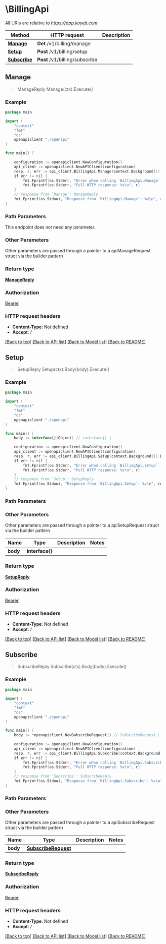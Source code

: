 # \BillingApi

All URIs are relative to *https://app.koyeb.com*

Method | HTTP request | Description
------------- | ------------- | -------------
[**Manage**](BillingApi.md#Manage) | **Get** /v1/billing/manage | 
[**Setup**](BillingApi.md#Setup) | **Post** /v1/billing/setup | 
[**Subscribe**](BillingApi.md#Subscribe) | **Post** /v1/billing/subscribe | 



## Manage

> ManageReply Manage(ctx).Execute()



### Example

```go
package main

import (
    "context"
    "fmt"
    "os"
    openapiclient "./openapi"
)

func main() {

    configuration := openapiclient.NewConfiguration()
    api_client := openapiclient.NewAPIClient(configuration)
    resp, r, err := api_client.BillingApi.Manage(context.Background()).Execute()
    if err != nil {
        fmt.Fprintf(os.Stderr, "Error when calling `BillingApi.Manage``: %v\n", err)
        fmt.Fprintf(os.Stderr, "Full HTTP response: %v\n", r)
    }
    // response from `Manage`: ManageReply
    fmt.Fprintf(os.Stdout, "Response from `BillingApi.Manage`: %v\n", resp)
}
```

### Path Parameters

This endpoint does not need any parameter.

### Other Parameters

Other parameters are passed through a pointer to a apiManageRequest struct via the builder pattern


### Return type

[**ManageReply**](ManageReply.md)

### Authorization

[Bearer](../README.md#Bearer)

### HTTP request headers

- **Content-Type**: Not defined
- **Accept**: */*

[[Back to top]](#) [[Back to API list]](../README.md#documentation-for-api-endpoints)
[[Back to Model list]](../README.md#documentation-for-models)
[[Back to README]](../README.md)


## Setup

> SetupReply Setup(ctx).Body(body).Execute()



### Example

```go
package main

import (
    "context"
    "fmt"
    "os"
    openapiclient "./openapi"
)

func main() {
    body := interface{}(Object) // interface{} | 

    configuration := openapiclient.NewConfiguration()
    api_client := openapiclient.NewAPIClient(configuration)
    resp, r, err := api_client.BillingApi.Setup(context.Background()).Body(body).Execute()
    if err != nil {
        fmt.Fprintf(os.Stderr, "Error when calling `BillingApi.Setup``: %v\n", err)
        fmt.Fprintf(os.Stderr, "Full HTTP response: %v\n", r)
    }
    // response from `Setup`: SetupReply
    fmt.Fprintf(os.Stdout, "Response from `BillingApi.Setup`: %v\n", resp)
}
```

### Path Parameters



### Other Parameters

Other parameters are passed through a pointer to a apiSetupRequest struct via the builder pattern


Name | Type | Description  | Notes
------------- | ------------- | ------------- | -------------
 **body** | **interface{}** |  | 

### Return type

[**SetupReply**](SetupReply.md)

### Authorization

[Bearer](../README.md#Bearer)

### HTTP request headers

- **Content-Type**: Not defined
- **Accept**: */*

[[Back to top]](#) [[Back to API list]](../README.md#documentation-for-api-endpoints)
[[Back to Model list]](../README.md#documentation-for-models)
[[Back to README]](../README.md)


## Subscribe

> SubscribeReply Subscribe(ctx).Body(body).Execute()



### Example

```go
package main

import (
    "context"
    "fmt"
    "os"
    openapiclient "./openapi"
)

func main() {
    body := *openapiclient.NewSubscribeRequest() // SubscribeRequest | 

    configuration := openapiclient.NewConfiguration()
    api_client := openapiclient.NewAPIClient(configuration)
    resp, r, err := api_client.BillingApi.Subscribe(context.Background()).Body(body).Execute()
    if err != nil {
        fmt.Fprintf(os.Stderr, "Error when calling `BillingApi.Subscribe``: %v\n", err)
        fmt.Fprintf(os.Stderr, "Full HTTP response: %v\n", r)
    }
    // response from `Subscribe`: SubscribeReply
    fmt.Fprintf(os.Stdout, "Response from `BillingApi.Subscribe`: %v\n", resp)
}
```

### Path Parameters



### Other Parameters

Other parameters are passed through a pointer to a apiSubscribeRequest struct via the builder pattern


Name | Type | Description  | Notes
------------- | ------------- | ------------- | -------------
 **body** | [**SubscribeRequest**](SubscribeRequest.md) |  | 

### Return type

[**SubscribeReply**](SubscribeReply.md)

### Authorization

[Bearer](../README.md#Bearer)

### HTTP request headers

- **Content-Type**: Not defined
- **Accept**: */*

[[Back to top]](#) [[Back to API list]](../README.md#documentation-for-api-endpoints)
[[Back to Model list]](../README.md#documentation-for-models)
[[Back to README]](../README.md)

